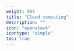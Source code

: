 ```yaml
---
weight: 999
title: "Cloud computing"
description: ""
icon: "openstack"
icontype: "simple"
toc: true
---
```


